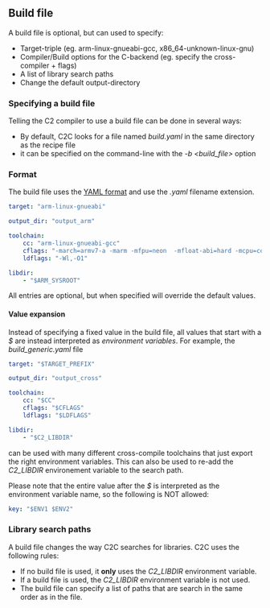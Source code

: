 ## Build file

A build file is optional, but can used to specify:

* Target-triple (eg. arm-linux-gnueabi-gcc, x86\_64-unknown-linux-gnu)
* Compiler/Build options for the C-backend (eg. specify the cross-compiler + flags)
* A list of library search paths
* Change the default output-directory


### Specifying a build file
Telling the C2 compiler to use a build file can be done in several ways:

* By default, C2C looks for a file named *build.yaml* in the same directory as the recipe file
* it can be specified on the command-line with the *-b <build_file\>* option


### Format
The build file uses the [YAML format](https://yaml.org) and use
the *.yaml* filename extension.

```yaml
target: "arm-linux-gnueabi"

output_dir: "output_arm"

toolchain:
    cc: "arm-linux-gnueabi-gcc"
    cflags: "-march=armv7-a -marm -mfpu=neon  -mfloat-abi=hard -mcpu=cortex-a9"
    ldflags: "-Wl,-O1"

libdir:
    - "$ARM_SYSROOT"

```

All entries are optional, but when specified will override the default values.

#### Value expansion

Instead of specifying a fixed value in the build file, all values that start with a *$* are
instead interpreted as *environment variables*. For example, the *build_generic.yaml* file

```yaml
target: "$TARGET_PREFIX"

output_dir: "output_cross"

toolchain:
    cc: "$CC"
    cflags: "$CFLAGS"
    ldflags: "$LDFLAGS"

libdir:
    - "$C2_LIBDIR"

```

can be used with many different cross-compile toolchains that just export the right
environment variables. This can also be used to re-add the *C2_LIBDIR* environement
variable to the search path.

Please note that the entire value after the *$* is interpreted as the
environment variable name, so the following is NOT allowed:

```yaml
key: "$ENV1 $ENV2"
```


### Library search paths
A build file changes the way C2C searches for libraries. C2C uses the following rules:

* If no build file is used, it **only** uses the *C2\_LIBDIR* environment variable.
* If a build file is used, the *C2\_LIBDIR* environment variable is not used.
* The build file can specify a list of paths that are search in the same order as in the file.

